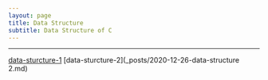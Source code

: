 ```yaml
---
layout: page
title: Data Structure
subtitle: Data Structure of C
---
```


------

[data-sturcture-1](_posts/2020-12-25-data-structure-1.md)
[data-sturcture-2](_posts/2020-12-26-data-structure 2.md)
